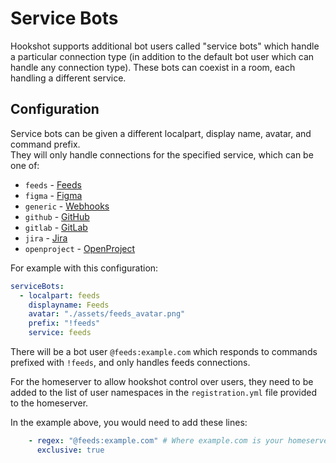 # Service Bots

Hookshot supports additional bot users called "service bots" which handle a particular connection type
(in addition to the default bot user which can handle any connection type).
These bots can coexist in a room, each handling a different service.

## Configuration

Service bots can be given a different localpart, display name, avatar, and command prefix.  
They will only handle connections for the specified service, which can be one of:
* `feeds` - [Feeds](../setup/feeds.md)
* `figma` - [Figma](../setup/figma.md)
* `generic` - [Webhooks](../setup/webhooks.md)
* `github` - [GitHub](../setup/github.md)
* `gitlab` - [GitLab](../setup/gitlab.md)
* `jira` - [Jira](../setup/jira.md)
* `openproject` - [OpenProject](../setup/openproject.md)

For example with this configuration:
```yaml
serviceBots:
  - localpart: feeds
    displayname: Feeds
    avatar: "./assets/feeds_avatar.png"
    prefix: "!feeds"
    service: feeds
```

There will be a bot user `@feeds:example.com` which responds to commands prefixed with `!feeds`, and only handles feeds connections.

For the homeserver to allow hookshot control over users, they need to be added to the list of user namespaces in the `registration.yml` file provided to the homeserver.

In the example above, you would need to add these lines:
```yaml
    - regex: "@feeds:example.com" # Where example.com is your homeserver's domain
      exclusive: true
```
